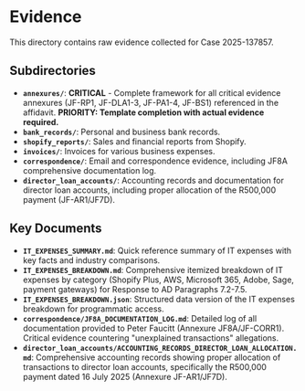 # Evidence

This directory contains raw evidence collected for Case 2025-137857.

## Subdirectories

- **`annexures/`**: **CRITICAL** - Complete framework for all critical evidence annexures (JF-RP1, JF-DLA1-3, JF-PA1-4, JF-BS1) referenced in the affidavit. **PRIORITY: Template completion with actual evidence required.**
- **`bank_records/`**: Personal and business bank records.
- **`shopify_reports/`**: Sales and financial reports from Shopify.
- **`invoices/`**: Invoices for various business expenses.
- **`correspondence/`**: Email and correspondence evidence, including JF8A comprehensive documentation log.
- **`director_loan_accounts/`**: Accounting records and documentation for director loan accounts, including proper allocation of the R500,000 payment (JF-AR1/JF7D).

## Key Documents

- **`IT_EXPENSES_SUMMARY.md`**: Quick reference summary of IT expenses with key facts and industry comparisons.
- **`IT_EXPENSES_BREAKDOWN.md`**: Comprehensive itemized breakdown of IT expenses by category (Shopify Plus, AWS, Microsoft 365, Adobe, Sage, payment gateways) for Response to AD Paragraphs 7.2-7.5.
- **`IT_EXPENSES_BREAKDOWN.json`**: Structured data version of the IT expenses breakdown for programmatic access.
- **`correspondence/JF8A_DOCUMENTATION_LOG.md`**: Detailed log of all documentation provided to Peter Faucitt (Annexure JF8A/JF-CORR1). Critical evidence countering "unexplained transactions" allegations.
- **`director_loan_accounts/ACCOUNTING_RECORDS_DIRECTOR_LOAN_ALLOCATION.md`**: Comprehensive accounting records showing proper allocation of transactions to director loan accounts, specifically the R500,000 payment dated 16 July 2025 (Annexure JF-AR1/JF7D).

